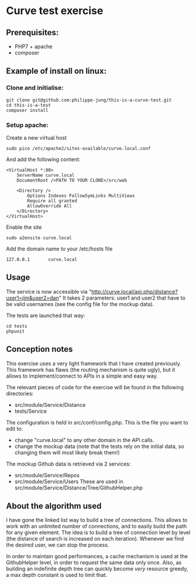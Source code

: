 # Curve test exercise

## Prerequisites:
- PHP7 + apache
- composer 

## Example of install on linux:
### Clone and initialise:
```
git clone git@github.com:philippe-jung/this-is-a-curve-test.git
cd this-is-a-test
composer install
```

### Setup apache:
Create a new virtual host
```
sudo pico /etc/apache2/sites-available/curve.local.conf
```
And add the following content:
```
<VirtualHost *:80>
    ServerName curve.local
    DocumentRoot /<PATH TO YOUR CLONE>/src/web

    <Directory />
        Options Indexes FollowSymLinks MultiViews
        Require all granted
        AllowOverride All
    </Directory>
</VirtualHost>
```

Enable the site
```
sudo a2ensite curve.local
```

Add the domain name to your /etc/hosts file
```
127.0.0.1       curve.local
```

## Usage
The service is now accessible via "http://curve.local/api.php/distance?user1=jim&user2=dan"
It takes 2 parameters: user1 and user2 that have to be valid usernames (see the config file for the mockup data).

The tests are launched that way:
```
cd tests
phpunit
```

## Conception notes
This exercise uses a very light framework that I have created previously.
This framework has flaws (the routing mechanism is quite ugly), but it allows to implement/connect to APIs in a simple and easy way.
 
The relevant pieces of code for the exercise will be found in the following directories:
- src/module/Service/Distance
- tests/Service

The configuration is held in src/conf/config.php. This is the file you want to edit to:
- change "curve.local" to any other domain in the API calls.
- change the mockup data (note that the tests rely on the initial data, so changing them will most likely break them!)

The mockup Github data is retrieved via 2 services:
- src/module/Service/Repos
- src/module/Service/Users
These are used in src/module/Service/Distance/Tree/GithubHelper.php

## About the algorithm used
I have gone the linked list way to build a tree of connections. This allows to work with an unlimited number of connections, and to easily build the path for any given element.
The idea is to build a tree of connection level by level (the distance of search is increased on each iteration).
Whenever we find the desired user, we can stop the process.

In order to maintain good performances, a cache mechanism is used at the GithubHelper level, in order to request the same data only once.
Also, as building an indefinite depth tree can quickly become *very* resource greedy, a max depth constant is used to limit that.



